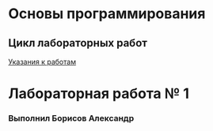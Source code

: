 # Основы программирования
## Цикл лабораторных работ

[Указания к работам](resources/directions.md)

# Лабораторная работа № 1

### Выполнил Борисов Александр
